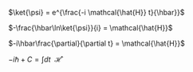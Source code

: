 $\ket{\psi} = e^{\frac{-i \mathcal{\hat{H}} t}{\hbar}}$

$-\frac{\hbar\ln\ket{\psi}}{i} = \mathcal{\hat{H}}$

$-i\hbar\frac{\partial}{\partial t} = \mathcal{\hat{H}}$

$-i\hbar + C = \int dt\ \ \mathcal{\hat{H}}$